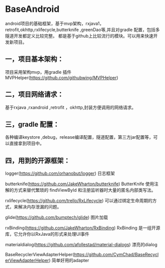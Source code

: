 # BaseAndroid
android项目的基础框架，基于mvp架构，rxjava1，retrofit,okhttp,rxlifecycle,butterknife ,greenDao等,并且对gradle 配置，包括多隧道开发都定义比较完整。
都是基于github上比较流行的模块。可以用来快速开发新项目。

## 一，项目基本架构：
项目采用架构mvp，用gradle 插件 MVPHelper(https://github.com/githubwing/MVPHelper)

## 二，项目网络请求：
基于rxjava ,rxandroid ,retrofit ，okhttp,封装方便调用的网络请求。

## 三，gradle 配置：
各种编译keystore ,debug，release编译配置，隧道配置，第三方jar配置等，可以直接拿到项目中。

## 四，用到的开源框架：
logger(https://github.com/orhanobut/logger)
日志框架

butterknife(https://github.com/JakeWharton/butterknife)
ButterKnife 使用注解的方式来替代繁琐的 findViewById 和注册监听器时大量的匿名内部类写法。

rxlifecycle(https://github.com/trello/RxLifecycle)
可以通过绑定生命周期的方式，来解决内存泄漏的问题。

glide(https://github.com/bumptech/glide)
图片加载

rxBinding(https://github.com/JakeWharton/RxBinding)
RxBinding 是一组开源库，它允许你以RxJava的形式来处理UI事件

materialdialog(https://github.com/afollestad/material-dialogs)
漂亮的dialog 

BaseRecyclerViewAdapterHelper(https://github.com/CymChad/BaseRecyclerViewAdapterHelper)
简单好用的adapter 



